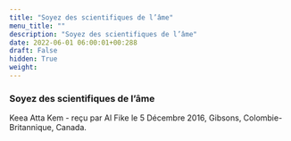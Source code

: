 ```yaml
---
title: "Soyez des scientifiques de l’âme"
menu_title: ""
description: "Soyez des scientifiques de l’âme"
date: 2022-06-01 06:00:01+00:288
draft: False
hidden: True
weight:
---
```

### Soyez des scientifiques de l’âme

Keea Atta Kem - reçu par Al Fike le 5 Décembre 2016, Gibsons, Colombie-Britannique, Canada.



